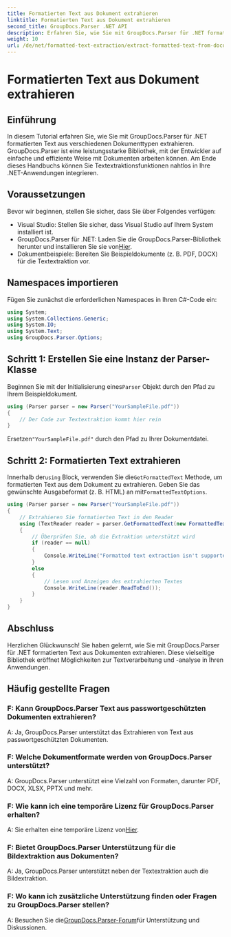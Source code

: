 ```yaml
---
title: Formatierten Text aus Dokument extrahieren
linktitle: Formatierten Text aus Dokument extrahieren
second_title: GroupDocs.Parser .NET API
description: Erfahren Sie, wie Sie mit GroupDocs.Parser für .NET formatierten Text aus Dokumenten extrahieren. Einfache und effiziente Textextraktion für Ihre Anwendungen.
weight: 10
url: /de/net/formatted-text-extraction/extract-formatted-text-from-document/
---
```


# Formatierten Text aus Dokument extrahieren

## Einführung
In diesem Tutorial erfahren Sie, wie Sie mit GroupDocs.Parser für .NET formatierten Text aus verschiedenen Dokumenttypen extrahieren. GroupDocs.Parser ist eine leistungsstarke Bibliothek, mit der Entwickler auf einfache und effiziente Weise mit Dokumenten arbeiten können. Am Ende dieses Handbuchs können Sie Textextraktionsfunktionen nahtlos in Ihre .NET-Anwendungen integrieren.
## Voraussetzungen
Bevor wir beginnen, stellen Sie sicher, dass Sie über Folgendes verfügen:
- Visual Studio: Stellen Sie sicher, dass Visual Studio auf Ihrem System installiert ist.
-  GroupDocs.Parser für .NET: Laden Sie die GroupDocs.Parser-Bibliothek herunter und installieren Sie sie von[Hier](https://releases.groupdocs.com/parser/net/).
- Dokumentbeispiele: Bereiten Sie Beispieldokumente (z. B. PDF, DOCX) für die Textextraktion vor.
## Namespaces importieren
Fügen Sie zunächst die erforderlichen Namespaces in Ihren C#-Code ein:
```csharp
using System;
using System.Collections.Generic;
using System.IO;
using System.Text;
using GroupDocs.Parser.Options;
```
## Schritt 1: Erstellen Sie eine Instanz der Parser-Klasse
 Beginnen Sie mit der Initialisierung eines`Parser` Objekt durch den Pfad zu Ihrem Beispieldokument.
```csharp
using (Parser parser = new Parser("YourSampleFile.pdf"))
{
    // Der Code zur Textextraktion kommt hier rein
}
```
 Ersetzen`"YourSampleFile.pdf"` durch den Pfad zu Ihrer Dokumentdatei.

## Schritt 2: Formatierten Text extrahieren
 Innerhalb der`using` Block, verwenden Sie die`GetFormattedText` Methode, um formatierten Text aus dem Dokument zu extrahieren. Geben Sie das gewünschte Ausgabeformat (z. B. HTML) an mit`FormattedTextOptions`.
```csharp
using (Parser parser = new Parser("YourSampleFile.pdf"))
{
    // Extrahieren Sie formatierten Text in den Reader
    using (TextReader reader = parser.GetFormattedText(new FormattedTextOptions(FormattedTextMode.Html)))
    {
        // Überprüfen Sie, ob die Extraktion unterstützt wird
        if (reader == null)
        {
            Console.WriteLine("Formatted text extraction isn't supported.");
        }
        else
        {
            // Lesen und Anzeigen des extrahierten Textes
            Console.WriteLine(reader.ReadToEnd());
        }
    }
}
```

## Abschluss
Herzlichen Glückwunsch! Sie haben gelernt, wie Sie mit GroupDocs.Parser für .NET formatierten Text aus Dokumenten extrahieren. Diese vielseitige Bibliothek eröffnet Möglichkeiten zur Textverarbeitung und -analyse in Ihren Anwendungen.

## Häufig gestellte Fragen
### F: Kann GroupDocs.Parser Text aus passwortgeschützten Dokumenten extrahieren?
A: Ja, GroupDocs.Parser unterstützt das Extrahieren von Text aus passwortgeschützten Dokumenten.
### F: Welche Dokumentformate werden von GroupDocs.Parser unterstützt?
A: GroupDocs.Parser unterstützt eine Vielzahl von Formaten, darunter PDF, DOCX, XLSX, PPTX und mehr.
### F: Wie kann ich eine temporäre Lizenz für GroupDocs.Parser erhalten?
 A: Sie erhalten eine temporäre Lizenz von[Hier](https://purchase.groupdocs.com/temporary-license/).
### F: Bietet GroupDocs.Parser Unterstützung für die Bildextraktion aus Dokumenten?
A: Ja, GroupDocs.Parser unterstützt neben der Textextraktion auch die Bildextraktion.
### F: Wo kann ich zusätzliche Unterstützung finden oder Fragen zu GroupDocs.Parser stellen?
 A: Besuchen Sie die[GroupDocs.Parser-Forum](https://forum.groupdocs.com/c/parser/17)für Unterstützung und Diskussionen.